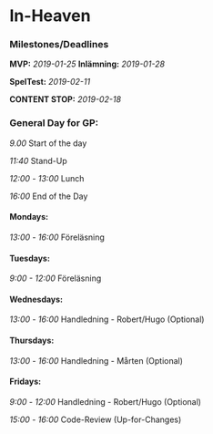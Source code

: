 # In-Heaven

### Milestones/Deadlines

**MVP:** *2019-01-25*    **Inlämning:** *2019-01-28*

**SpelTest:** *2019-02-11*
   
**CONTENT STOP:** *2019-02-18*


### General Day for GP:

*9.00* Start of the day

*11:40* Stand-Up

*12:00* - *13:00* Lunch

*16:00* End of the Day

#### Mondays:

*13:00* - *16:00* Föreläsning

#### Tuesdays:

*9:00 - 12:00* Föreläsning


#### Wednesdays:

*13:00* - *16:00* Handledning - Robert/Hugo (Optional)


#### Thursdays:

*13:00* - *16:00* Handledning - Mårten (Optional)

#### Fridays: 

*9:00* - *12:00* Handledning - Robert/Hugo (Optional)

*15:00* - *16:00* Code-Review (Up-for-Changes) 
